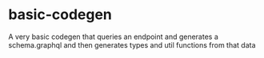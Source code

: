 # basic-codegen
A very basic codegen that queries an endpoint and generates a schema.graphql and then generates types and util functions from that data
